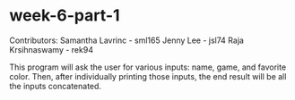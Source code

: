 # week-6-part-1

Contributors:
Samantha Lavrinc - sml165
Jenny Lee - jsl74
Raja Krsihnaswamy -  rek94

This program will ask the user for various inputs: name, game, and favorite color. Then, after individually printing those inputs, the end result will be all the inputs concatenated. 
